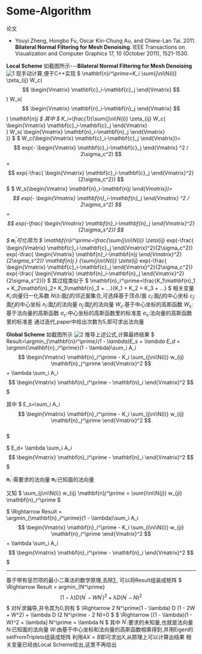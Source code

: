 # Some-Algorithm
论文
* Youyi Zheng, Hongbo Fu, Oscar Kin-Chung Au, and Chiew-Lan Tai. 2011. <b>Bilateral Normal Filtering for Mesh Denoising</b>. IEEE Transactions on Visualization and Computer Graphics 17, 10 (October 2011), 1521-1530.


**Local Scheme**
如截图所示---**Bilateral Normal Filtering for Mesh Denoising**
![1](1.png)
现手动计算,便于C++实现
$
\mathbf{n}_i^\prime=K_i \sum_{j\ni\N(i)} \zeta_{ij} 
W_c(
$$ 
    \begin{Vmatrix}
    \mathbf{c}_i-\mathbf{c}_j 
    \end{Vmatrix}  
$$)
W_s(
$$ 
    \begin{Vmatrix}
    \mathbf{n}_i-\mathbf{n}_j 
    \end{Vmatrix}  
$$)
\mathbf{n}_j 
$
其中
$
K_i=\frac{1}{\sum_{j\ni\N(i)} \zeta_{ij} 
W_c(    
    \begin{Vmatrix}
    \mathbf{c}_i-\mathbf{c}_j 
    \end{Vmatrix}  
    )
W_s( 
    \begin{Vmatrix}
    \mathbf{n}_i-\mathbf{n}_j 
    \end{Vmatrix}  
)}
$
$
W_c(\begin{Vmatrix} \mathbf{c}_i-\mathbf{c}_j \end{Vmatrix})=
$$
exp(-
    \begin{Vmatrix}
    \mathbf{c}_i-\mathbf{c}_j 
    \end{Vmatrix}  
^2 / 2\sigma_c^2)
$$=
$$
exp(-\frac{ \begin{Vmatrix}
    \mathbf{c}_i-\mathbf{c}_j 
    \end{Vmatrix}^2}{2\sigma_c^2})
$$
$
$
W_s(\begin{Vmatrix} \mathbf{n}_i-\mathbf{n}_j \end{Vmatrix})=
$$
exp(-
    \begin{Vmatrix}
    \mathbf{n}_i-\mathbf{n}_j 
    \end{Vmatrix}  
^2 / 2\sigma_s^2)
$$=
$$
exp(-\frac{ \begin{Vmatrix}
    \mathbf{n}_i-\mathbf{n}_j 
    \end{Vmatrix}^2}{2\sigma_s^2})
$$
$
$\mathbf{n}_i^\prime$可化简为
$
\mathbf{n}_i^\prime=\frac{\sum_{j\ni\N(i)} \zeta_{ij} 
exp(-\frac{ \begin{Vmatrix}
    \mathbf{c}_i-\mathbf{c}_j 
    \end{Vmatrix}^2}{2\sigma_c^2})
exp(-\frac{ \begin{Vmatrix}
    \mathbf{n}_i-\mathbf{n}_j 
    \end{Vmatrix}^2}{2\sigma_s^2}) \mathbf{n}_j }
{\sum_{j\ni\N(i)} \zeta_{ij} 
exp(-\frac{ \begin{Vmatrix}
    \mathbf{c}_i-\mathbf{c}_j 
    \end{Vmatrix}^2}{2\sigma_c^2})
exp(-\frac{ \begin{Vmatrix}
    \mathbf{n}_i-\mathbf{n}_j 
    \end{Vmatrix}^2}{2\sigma_s^2})}
$
其过程类似于
$
\mathbf{n}_i^\prime=\frac{K_1\mathbf{n}_1 + K_2\mathbf{n}_2+ K_3\mathbf{n}_3 + ...}{K_1 + K_2 + K_3 + ...}
$
相关变量
$K_i$:向量归一化系数
$N(i)$:面$f_i$的邻近面集合,可选择基于顶点/面
$c_i$:面$f_i$的中心坐标
$c_j$:面$f_j$的中心坐标
$n_i$:面$f_i$的法向量
$n_j$:面$f_j$的法向量
$W_c$:基于中心坐标的高斯函数
$W_s$:基于法向量的高斯函数
$\sigma_c$:中心坐标的高斯函数里的标准差
$\sigma_s$:法向量的高斯函数里的标准差
通过迭代,paper中给出次数为5,即可求出法向量

**Global Scheme**
如截图所示
![2](2.png)
推导上述公式,计算最终结果
$
Result=\argmin_{\mathbf{n}_i^\prime}(1 - \lambda)E_s + \lambda E_d =               
\argmin_{\mathbf{n}_i^\prime}(1 - \lambda)\sum_i A_i 
$$ 
    \begin{Vmatrix}
    \mathbf{n}_i^\prime - K_i \sum_{j\ni\N(i)} w_{ij} \mathbf{n}_j^\prime 
    \end{Vmatrix}^2  
$$ + \lambda \sum_i A_i
$$
    \begin{Vmatrix}
    \mathbf{n}_i^\prime - \mathbf{n}_i
    \end{Vmatrix}^2 
$$
$

其中
$
E_s=\sum_i A_i 
$$ 
    \begin{Vmatrix}
    \mathbf{n}_i^\prime - K_i \sum_{j\ni\N(i)} w_{ij} \mathbf{n}_j^\prime 
    \end{Vmatrix}^2  
$$      
$

$
E_d= \lambda \sum_i A_i
$$
    \begin{Vmatrix}
    \mathbf{n}_i^\prime - \mathbf{n}_i
    \end{Vmatrix}^2 
$$
$

$\mathbf{n}_i^\prime$:需要求的法向量
$\mathbf{n}_i$:已知面的法向量

又知
$
\sum_{j\ni\N(i)} w_{ij} \mathbf{n}_j^\prime = \sum_{i\ni\N(j)} w_{ji} \mathbf{n}_i^\prime
$

$
\Rightarrow Result =                
\argmin_{\mathbf{n}_i^\prime}(1 - \lambda)\sum_i A_i 
$$ 
    \begin{Vmatrix}
    \mathbf{n}_i^\prime - K_i \sum_{i\ni\N(i)} w_{ji} \mathbf{n}_i^\prime 
    \end{Vmatrix}^2  
$$ + \lambda \sum_i A_i
$$
    \begin{Vmatrix}
    \mathbf{n}_i^\prime - \mathbf{n}_i
    \end{Vmatrix}^2 
$$
$

-------------------------------------------------------------------
基于带有惩罚项的最小二乘法的数学原理,去除$\sum$, 可以将Result组装成矩阵
$
\Rightarrow Result = argmin_{N^\prime}
$$
(1 - \lambda) D (N^\prime - W N^\prime)^2 + \lambda D (N^\prime - N)^2
$$
$
对$N^\prime$求偏导,并令其为0,则有
$
\Rightarrow 2 N^\prime(1 - \lambda) D (1 - 2W + W^2) + \lambda D (2 N^\prime - 2 N)=0
$
$
\Rightarrow [(1 - \lambda)(1 - W)^2 + \lambda] N^\prime = \lambda N
$
其中
$N^\prime$:要求的未知量,也就是法向量
$N$:已知面的法向量
$W$:由基于中心坐标和法向量的高斯函数相乘得到,并用Eigen的setFromTriplets组装成矩阵
利用$AX=B$即可求出X,从原理上可以计算出结果
相关变量已经由Local Scheme给出,这里不再给出





























